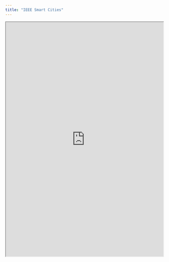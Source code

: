 ```yaml
---
title: "IEEE Smart Cities"
---
```



<iframe height="750" width="100%" src="https://ewelton.github.io/ktest/wiki.html#IEEE%20Smart%20Cities"></iframe>
